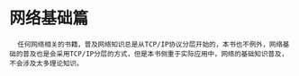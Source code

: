 # 网络基础篇

      任何网络相关的书籍，普及网络知识总是从TCP/IP协议分层开始的，本书也不例外，网络基础的普及也是会采用TCP/IP分层的方式，但是本书侧重于实际应用中，网络的基础知识普及，不会涉及太多理论知识。

